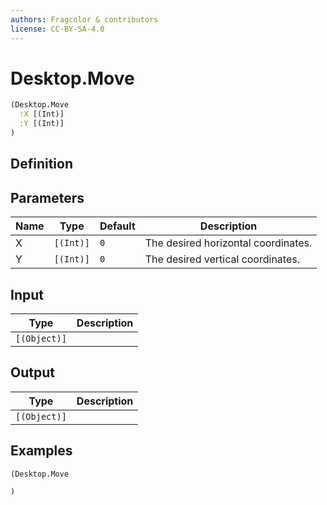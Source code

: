 ```yaml
---
authors: Fragcolor & contributors
license: CC-BY-SA-4.0
---
```



# Desktop.Move

```clojure
(Desktop.Move
  :X [(Int)]
  :Y [(Int)]
)
```


## Definition




## Parameters

| Name | Type | Default | Description |
|------|------|---------|-------------|
| X | `[(Int)]` | `0` | The desired horizontal coordinates. |
| Y | `[(Int)]` | `0` | The desired vertical coordinates. |


## Input

| Type | Description |
|------|-------------|
| `[(Object)]` |  |


## Output

| Type | Description |
|------|-------------|
| `[(Object)]` |  |


## Examples

```clojure
(Desktop.Move

)
```
